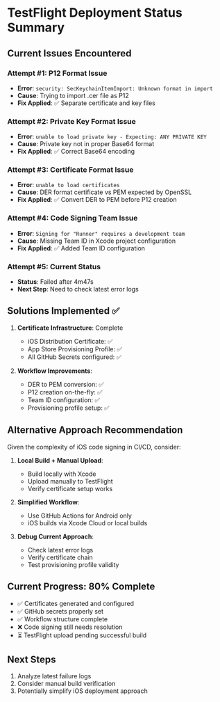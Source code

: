 # TestFlight Deployment Status Summary

## Current Issues Encountered

### Attempt #1: P12 Format Issue
- **Error**: `security: SecKeychainItemImport: Unknown format in import`
- **Cause**: Trying to import .cer file as P12
- **Fix Applied**: ✅ Separate certificate and key files

### Attempt #2: Private Key Format Issue  
- **Error**: `unable to load private key - Expecting: ANY PRIVATE KEY`
- **Cause**: Private key not in proper Base64 format
- **Fix Applied**: ✅ Correct Base64 encoding

### Attempt #3: Certificate Format Issue
- **Error**: `unable to load certificates`
- **Cause**: DER format certificate vs PEM expected by OpenSSL
- **Fix Applied**: ✅ Convert DER to PEM before P12 creation

### Attempt #4: Code Signing Team Issue
- **Error**: `Signing for "Runner" requires a development team`
- **Cause**: Missing Team ID in Xcode project configuration
- **Fix Applied**: ✅ Added Team ID configuration

### Attempt #5: Current Status
- **Status**: Failed after 4m47s
- **Next Step**: Need to check latest error logs

## Solutions Implemented ✅

1. **Certificate Infrastructure**: Complete
   - iOS Distribution Certificate: ✅
   - App Store Provisioning Profile: ✅  
   - All GitHub Secrets configured: ✅

2. **Workflow Improvements**: 
   - DER to PEM conversion: ✅
   - P12 creation on-the-fly: ✅
   - Team ID configuration: ✅
   - Provisioning profile setup: ✅

## Alternative Approach Recommendation

Given the complexity of iOS code signing in CI/CD, consider:

1. **Local Build + Manual Upload**:
   - Build locally with Xcode
   - Upload manually to TestFlight
   - Verify certificate setup works

2. **Simplified Workflow**:
   - Use GitHub Actions for Android only
   - iOS builds via Xcode Cloud or local builds

3. **Debug Current Approach**:
   - Check latest error logs
   - Verify certificate chain
   - Test provisioning profile validity

## Current Progress: 80% Complete

- ✅ Certificates generated and configured
- ✅ GitHub secrets properly set
- ✅ Workflow structure complete
- ❌ Code signing still needs resolution
- ⏳ TestFlight upload pending successful build

## Next Steps

1. Analyze latest failure logs
2. Consider manual build verification
3. Potentially simplify iOS deployment approach
